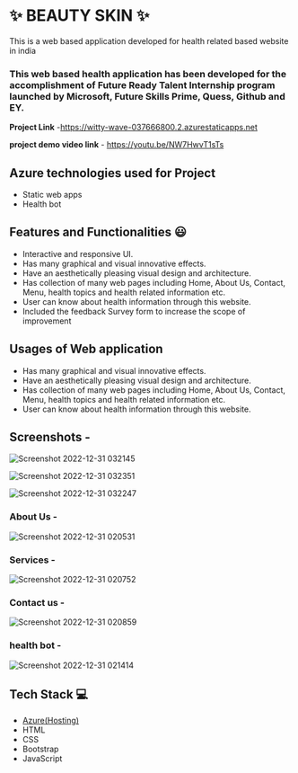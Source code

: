 
# ✨ BEAUTY SKIN ✨

This is a web based application developed for health related based website in india

### This web based health application has been developed for the accomplishment of Future Ready Talent Internship program launched by Microsoft, Future Skills Prime, Quess, Github and EY.


**Project Link** -https://witty-wave-037666800.2.azurestaticapps.net


**project demo video link** - https://youtu.be/NW7HwvT1sTs


## Azure technologies used for Project

- Static web apps
- Health bot

## Features and Functionalities 😃

- Interactive and responsive UI.
- Has many graphical and visual innovative effects.
- Have an aesthetically pleasing visual design and architecture.
- Has collection of many web pages including Home, About Us, Contact, Menu, health topics and health related information etc.
- User can know about health information through this website.
- Included the feedback Survey form to increase the scope of improvement 

## Usages of Web application

- Has many graphical and visual innovative effects.
- Have an aesthetically pleasing visual design and architecture.
- Has collection of many web pages including Home, About Us, Contact, Menu, health topics and health related information etc.
- User can know about health information through this website.

## Screenshots -

![Screenshot 2022-12-31 032145](https://user-images.githubusercontent.com/119487479/210114268-c8bb7368-3efc-4a77-9c1d-fe300e930106.png)


![Screenshot 2022-12-31 032351](https://user-images.githubusercontent.com/119487479/210114288-bcdaa4aa-2114-4a2b-bf21-5c779e27ca50.png)


![Screenshot 2022-12-31 032247](https://user-images.githubusercontent.com/119487479/210114291-4f0625ca-a42f-4aa8-a076-823ca4f56464.png)


### About Us -

![Screenshot 2022-12-31 020531](https://user-images.githubusercontent.com/119487479/210110019-c2dfe4de-9b46-45a5-88fd-5f9c68921e6b.png)

### Services -

![Screenshot 2022-12-31 020752](https://user-images.githubusercontent.com/119487479/210110184-600da1b2-0540-42b5-b576-ae178ddca10a.png)


### Contact us -

![Screenshot 2022-12-31 020859](https://user-images.githubusercontent.com/119487479/210110187-b7b43701-8a12-47aa-98be-d34d5c486a2b.png)


### health bot -

![Screenshot 2022-12-31 021414](https://user-images.githubusercontent.com/119487479/210110459-d6a1f424-81cf-450e-a4c8-6128118f8179.png)



## Tech Stack 💻

- [Azure(Hosting)](https://azure.microsoft.com/en-in/features/azure-portal/)
- HTML
- CSS
- Bootstrap
- JavaScript
